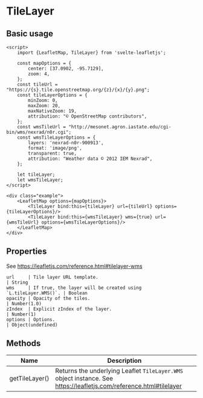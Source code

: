 # TileLayer

## Basic usage
```example height:400
<script>
    import {LeafletMap, TileLayer} from 'svelte-leafletjs';

    const mapOptions = {
        center: [37.0902, -95.7129],
        zoom: 4,
    };
    const tileUrl = "https://{s}.tile.openstreetmap.org/{z}/{x}/{y}.png";
    const tileLayerOptions = {
        minZoom: 0,
        maxZoom: 20,
        maxNativeZoom: 19,
        attribution: "© OpenStreetMap contributors",
    };
    const wmsTileUrl = "http://mesonet.agron.iastate.edu/cgi-bin/wms/nexrad/n0r.cgi";
    const wmsTileLayerOptions = {
        layers: 'nexrad-n0r-900913',
        format: 'image/png',
        transparent: true,
        attribution: "Weather data © 2012 IEM Nexrad",
    };

    let tileLayer;
    let wmsTileLayer;
</script>

<div class="example">
    <LeafletMap options={mapOptions}>
        <TileLayer bind:this={tileLayer} url={tileUrl} options={tileLayerOptions}/>
        <TileLayer bind:this={wmsTileLayer} wms={true} url={wmsTileUrl} options={wmsTileLayerOptions}/>
    </LeafletMap>
</div>
```

## Properties

See https://leafletjs.com/reference.html#tilelayer-wms

```properties
url     | Tile layer URL template.                                      | String
wms     | If true, the layer will be created using `L.tileLayer.WMS()`. | Boolean
opacity | Opacity of the tiles.                                         | Number(1.0)
zIndex  | Explicit zIndex of the layer.                                 | Number(1)
options | Options.                                                      | Object(undefined)
```

## Methods

| Name           | Description |
|----------------|-------------|
| getTileLayer() | Returns the underlying Leaflet `TileLayer.WMS` object instance. See https://leafletjs.com/reference.html#tilelayer |
